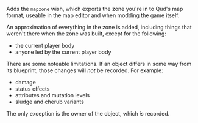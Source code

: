 Adds the `mapzone` wish, which exports the zone you're in to Qud's map format, useable in the map editor and when modding the game itself.

An approximation of everything in the zone is added, including things that weren't there when the zone was built, except for the following:

- the current player body
- anyone led by the current player body

There are some noteable limitations. If an object differs in some way from its blueprint, those changes will *not* be recorded. For example:

- damage
- status effects
- attributes and mutation levels
- sludge and cherub variants

The only exception is the owner of the object, which *is* recorded.

